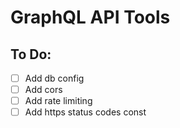 # GraphQL API Tools

## To Do:

- [ ] Add db config
- [ ] Add cors
- [ ] Add rate limiting
- [ ] Add https status codes const
